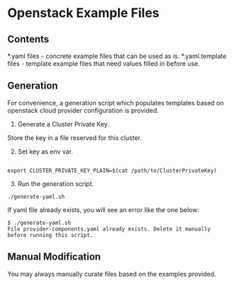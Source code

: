 # Openstack Example Files
## Contents
*.yaml files - concrete example files that can be used as is.
*.yaml.template files - template example files that need values filled in before use.

## Generation
For convenience, a generation script which populates templates based on openstack cloud provider
configuration is provided.

1. Generate a Cluster Private Key.

Store the key in a file reserved for this cluster.

2. Set key as env var.
```

export CLUSTER_PRIVATE_KEY_PLAIN=$(cat /path/to/ClusterPrivateKey)
```

3. Run the generation script.
```
./generate-yaml.sh
```

If yaml file already exists, you will see an error like the one below:

```
$ ./generate-yaml.sh
File provider-components.yaml already exists. Delete it manually before running this script.
```

## Manual Modification
You may always manually curate files based on the examples provided.

